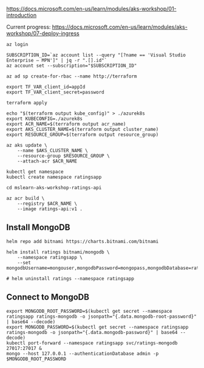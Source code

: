 https://docs.microsoft.com/en-us/learn/modules/aks-workshop/01-introduction

Current progress:  https://docs.microsoft.com/en-us/learn/modules/aks-workshop/07-deploy-ingress

```
az login

SUBSCRIPTION_ID=`az account list --query "[?name == 'Visual Studio Enterprise – MPN']" | jq -r ".[].id"`
az account set --subscription="$SUBSCRIPTION_ID"
```

```
az ad sp create-for-rbac --name http://terraform

export TF_VAR_client_id=appId
export TF_VAR_client_secret=password
```

```
terraform apply

echo "$(terraform output kube_config)" > ./azurek8s
export KUBECONFIG=./azurek8s
export ACR_NAME=$(terraform output acr_name)
export AKS_CLUSTER_NAME=$(terraform output cluster_name)
export RESOURCE_GROUP=$(terraform output resource_group)

az aks update \
    --name $AKS_CLUSTER_NAME \
    --resource-group $RESOURCE_GROUP \
    --attach-acr $ACR_NAME
```

```
kubectl get namespace
kubectl create namespace ratingsapp
```

```
cd mslearn-aks-workshop-ratings-api

az acr build \
    --registry $ACR_NAME \
    --image ratings-api:v1 .
```

## Install MongoDB
```
helm repo add bitnami https://charts.bitnami.com/bitnami

helm install ratings bitnami/mongodb \
    --namespace ratingsapp \
    --set mongodbUsername=mongouser,mongodbPassword=mongopass,mongodbDatabase=ratingsdb

# helm uninstall ratings --namespace ratingsapp
```

## Connect to MongoDB
```
export MONGODB_ROOT_PASSWORD=$(kubectl get secret --namespace ratingsapp ratings-mongodb -o jsonpath="{.data.mongodb-root-password}" | base64 --decode)
export MONGODB_PASSWORD=$(kubectl get secret --namespace ratingsapp ratings-mongodb -o jsonpath="{.data.mongodb-password}" | base64 --decode)
kubectl port-forward --namespace ratingsapp svc/ratings-mongodb 27017:27017 &
mongo --host 127.0.0.1 --authenticationDatabase admin -p $MONGODB_ROOT_PASSWORD
```
